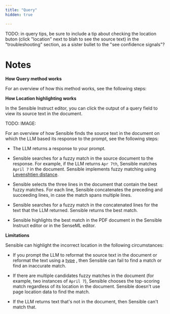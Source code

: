 ```yaml
---
title: "Query"
hidden: true

---
```


TODO: in query tips, be sure to include a tip about checking the location buton (click "location" next to blah to see the source text) in the "troubleshooting" section, as a sister bullet to the "see confidence signals"?



Notes
===

**How Query method works**

For an overview of how this method works, see the following steps:



**How Location highlighting works**

In the Sensible Instruct editor, you can click the output of a query field to view its source text in the document. 

TODO: IMAGE:

For an overview of how Sensible finds the source text in the document on which the LLM based its response to the prompt, see the following steps:

- The LLM returns a response to your prompt.

- Sensible searches for a fuzzy match in the source document to the response.  For example, if the LLM returns `Apr 7th`, Sensible matches `April 7` in the document. Sensible implements fuzzy matching using [Levenshtien distance](https://en.wikipedia.org/wiki/Levenshtein_distance). 

- Sensible selects the three lines in the document that contain the best fuzzy matches. For each line, Sensible concatenates the preceding and succeeding lines, in case the match spans multiple lines.
- Sensible searches for a fuzzy match in the concatenated lines for the text that the LLM returned.  Sensible returns the best match.
- Sensible highlights the best match in the PDF document in the Sensible Instruct editor or in the SenseML editor.

**Limitations**

Sensible can highlight the incorrect location in the following circumstances:

- If you prompt the LLM to reformat the source text in the document or reformat the text using a [type](doc:types) , then Sensible can fail to find a match or find an inaccurate match.

- If there are multiple candidates fuzzy matches in the document (for example, two instances of `April 7`), Sensible chooses the top-scoring match regardless of its location in the document. Sensible doesn't use page location data to find the match.

- If the LLM returns text that's not in the document, then Sensible can't match that.

  
